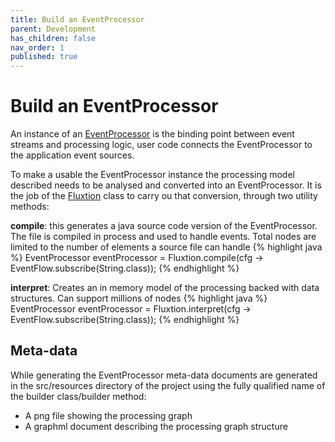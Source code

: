 ```yaml
---
title: Build an EventProcessor
parent: Development
has_children: false
nav_order: 1
published: true
---
```


# Build an EventProcessor

An instance of an
[EventProcessor](https://github.com/v12technology/fluxtion/tree/{{site.fluxtion_version}}/runtime/src/main/java/com/fluxtion/runtime/EventProcessor.java)
is the binding point between event streams and processing logic, user code connects the EventProcessor to the
application event sources.

To make a usable the EventProcessor instance the processing model described needs to be analysed and converted into
an EventProcessor. It is the job of the
[Fluxtion](https://github.com/v12technology/fluxtion/tree/{{site.fluxtion_version}}/compiler/src/main/java/com/fluxtion/compiler/Fluxtion.java)
class to carry ou that conversion, through two utility methods:

**compile**: this generates a java source code version of the EventProcessor. The file is compiled in process and used
to handle events. Total nodes are limited to the number of elements a source file can handle
{% highlight java %}
EventProcessor eventProcessor = Fluxtion.compile(cfg -> EventFlow.subscribe(String.class));
{% endhighlight %}

**interpret**: Creates an in memory model of the processing backed with data structures. Can support millions of nodes
{% highlight java %}
EventProcessor eventProcessor = Fluxtion.interpret(cfg -> EventFlow.subscribe(String.class));
{% endhighlight %}

## Meta-data

While generating the EventProcessor meta-data documents are generated in the src/resources directory of the project
using the fully qualified name of the builder class/builder method:

- A png file showing the processing graph
- A graphml document describing the processing graph structure

